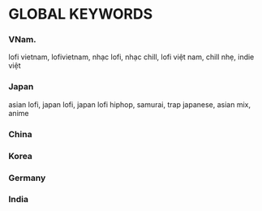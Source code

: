 # GLOBAL KEYWORDS

### VNam.

lofi vietnam, lofivietnam, nhạc lofi, nhạc chill, lofi việt nam, chill nhẹ, indie việt

### Japan

asian lofi, japan lofi, japan lofi hiphop, samurai, trap japanese, asian mix, anime

### China

### Korea

### Germany

### India
